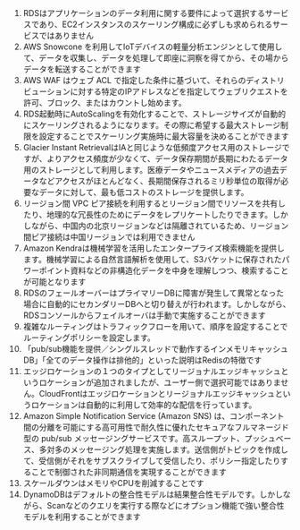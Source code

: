 1. RDSはアプリケーションのデータ利用に関する要件によって選択するサービスであり、EC2インスタンスのスケーリング構成に必ずしも求められるサービスではありません
2. AWS Snowcone を利用してIoTデバイスの軽量分析エンジンとして使用して、データを収集し、データを処理して即座に洞察を得てから、その場からデータを転送することができます
3. AWS WAF はウェブ ACL で指定した条件に基づいて、それらのディストリビューションに対する特定のIPアドレスなどを指定してウェブリクエストを許可、ブロック、またはカウントし始めます。
4. RDS起動時にAutoScalingを有効化することで、ストレージサイズが自動的にスケーリングされるようになります。その際に希望する最大ストレージ制限を設定することでスケーリング実施時に最大容量を決めることができます
5. Glacier Instant RetrievalはIAと同じような低頻度アクセス用のストレージですが、よりアクセス頻度が少なくて、データ保存期間が長期にわたるデータ用のストレージとして利用します。医療データやニュースメディアの過去データなどアクセスがほとんどなく、長期間保存されるミリ秒単位の取得が必要なデータに対して、最も低コストのストレージを提供します。
6. リージョン間 VPC ピア接続を利用するとリージョン間でリソースを共有したり、地理的な冗長性のためにデータをレプリケートしたりできます。しかしながら、中国内の北京リージョンなどは隔離されているため、リージョン間ピア接続は中国リージョンでは利用できません
7. Amazon Kendraは機械学習を活用したエンタープライズ検索機能を提供します。機械学習による自然言語解析を使用して、S3バケットに保存されたパワーポイント資料などの非構造化データを中身を理解しつつ、検索することが可能となります
8. RDSのフェールオーバーはプライマリーDBに障害が発生して異常となった場合に自動的にセカンダリーDBへと切り替えが行われます。しかしながら、RDSコンソールからフェイルオーバは手動で実施することができます
9. 複雑なルーティングはトラフィックフローを用いて、順序を設定することでルーティングポリシーを設定します。
10. 「pub/sub機能を提供／シングルスレッドで動作するインメモリキャッシュDB」「全てのデータ操作は排他的」といった説明はRedisの特徴です
11. エッジロケーションの１つのタイプとしてリージョナルエッジキャッシュというロケーションが追加されましたが、ユーザー側で選択可能ではありません。CloudFrontはエッジロケーションとリージョナルエッジキャッシュというロケーションは自動的に利用して効率的な配信を行っています。
12. Amazon Simple Notification Service (Amazon SNS) は、コンポーネント間の分離を可能にする高可用性で耐久性に優れたセキュアなフルマネージド型の pub/sub メッセージングサービスです。高スループット、プッシュベース、多対多のメッセージング処理を実施します。送信側がトピックを作成して、受信側がそれをサブスクライブして受信したり、ポリシー指定したりすることで制御された非同期通信を実現することができます
13. スケールダウンはメモリやCPUを削減することです
14. DynamoDBはデフォルトの整合性モデルは結果整合性モデルです。しかしながら、Scanなどのクエリを実行する際などにオプション機能で強い整合性モデルを利用することができます

